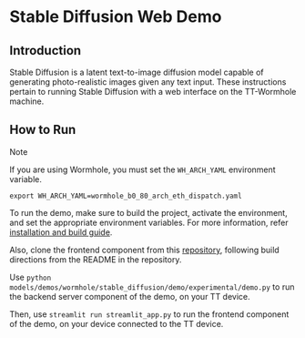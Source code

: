 # Stable Diffusion Web Demo

## Introduction
Stable Diffusion is a latent text-to-image diffusion model capable of generating photo-realistic images given any text input. These instructions pertain to running Stable Diffusion with a web interface on the TT-Wormhole machine.

## How to Run

> [!NOTE]
>
> If you are using Wormhole, you must set the `WH_ARCH_YAML` environment variable.
>
> ```
> export WH_ARCH_YAML=wormhole_b0_80_arch_eth_dispatch.yaml
> ```

To run the demo, make sure to build the project, activate the environment, and set the appropriate environment variables.
For more information, refer [installation and build guide](https://github.com/tenstorrent/tt-metal/blob/main/INSTALLING.md).

Also, clone the frontend component from this [repository](https://github.com/vshenoyTT/sd-frontend), following build directions from the README in the repository.

Use `python models/demos/wormhole/stable_diffusion/demo/experimental/demo.py` to run the backend server component of the demo, on your TT device.

Then, use `streamlit run streamlit_app.py` to run the frontend component of the demo, on your device connected to the TT device.